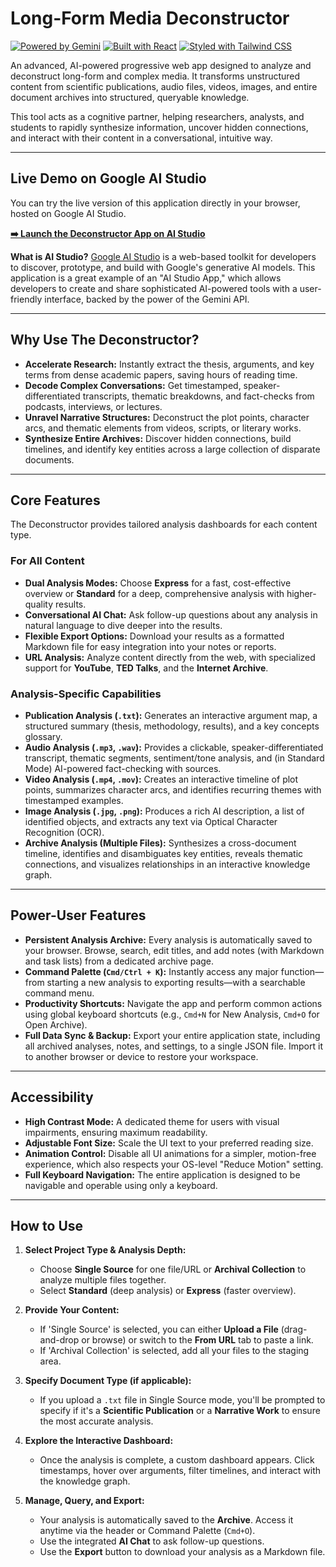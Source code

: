 # Long-Form Media Deconstructor

[![Powered by Gemini](https://img.shields.io/badge/Powered%20by-Gemini-blue.svg)](https://deepmind.google/technologies/gemini/)
[![Built with React](https://img.shields.io/badge/Built%20with-React-61DAFB.svg)](https://react.dev/)
[![Styled with Tailwind CSS](https://img.shields.io/badge/Styled%20with-Tailwind%20CSS-38B2AC.svg)](https://tailwindcss.com/)

An advanced, AI-powered progressive web app designed to analyze and deconstruct long-form and complex media. It transforms unstructured content from scientific publications, audio files, videos, images, and entire document archives into structured, queryable knowledge.

This tool acts as a cognitive partner, helping researchers, analysts, and students to rapidly synthesize information, uncover hidden connections, and interact with their content in a conversational, intuitive way.

---

## Live Demo on Google AI Studio

You can try the live version of this application directly in your browser, hosted on Google AI Studio.

**[➡️ Launch the Deconstructor App on AI Studio](https://ai.studio/apps/drive/1W5qD7J9NrNLMOcaXG9-FS5bs9s7etgTH)**

**What is AI Studio?**
[Google AI Studio](https://ai.google.dev/aistudio) is a web-based toolkit for developers to discover, prototype, and build with Google's generative AI models. This application is a great example of an "AI Studio App," which allows developers to create and share sophisticated AI-powered tools with a user-friendly interface, backed by the power of the Gemini API.

---

## Why Use The Deconstructor?

-   **Accelerate Research:** Instantly extract the thesis, arguments, and key terms from dense academic papers, saving hours of reading time.
-   **Decode Complex Conversations:** Get timestamped, speaker-differentiated transcripts, thematic breakdowns, and fact-checks from podcasts, interviews, or lectures.
-   **Unravel Narrative Structures:** Deconstruct the plot points, character arcs, and thematic elements from videos, scripts, or literary works.
-   **Synthesize Entire Archives:** Discover hidden connections, build timelines, and identify key entities across a large collection of disparate documents.

---

## Core Features

The Deconstructor provides tailored analysis dashboards for each content type.

### For All Content
-   **Dual Analysis Modes:** Choose **Express** for a fast, cost-effective overview or **Standard** for a deep, comprehensive analysis with higher-quality results.
-   **Conversational AI Chat:** Ask follow-up questions about any analysis in natural language to dive deeper into the results.
-   **Flexible Export Options:** Download your results as a formatted Markdown file for easy integration into your notes or reports.
-   **URL Analysis:** Analyze content directly from the web, with specialized support for **YouTube**, **TED Talks**, and the **Internet Archive**.

### Analysis-Specific Capabilities
-   **Publication Analysis (`.txt`):** Generates an interactive argument map, a structured summary (thesis, methodology, results), and a key concepts glossary.
-   **Audio Analysis (`.mp3`, `.wav`):** Provides a clickable, speaker-differentiated transcript, thematic segments, sentiment/tone analysis, and (in Standard Mode) AI-powered fact-checking with sources.
-   **Video Analysis (`.mp4`, `.mov`):** Creates an interactive timeline of plot points, summarizes character arcs, and identifies recurring themes with timestamped examples.
-   **Image Analysis (`.jpg`, `.png`):** Produces a rich AI description, a list of identified objects, and extracts any text via Optical Character Recognition (OCR).
-   **Archive Analysis (Multiple Files):** Synthesizes a cross-document timeline, identifies and disambiguates key entities, reveals thematic connections, and visualizes relationships in an interactive knowledge graph.

---

## Power-User Features

-   **Persistent Analysis Archive:** Every analysis is automatically saved to your browser. Browse, search, edit titles, and add notes (with Markdown and task lists) from a dedicated archive page.
-   **Command Palette (`Cmd/Ctrl + K`):** Instantly access any major function—from starting a new analysis to exporting results—with a searchable command menu.
-   **Productivity Shortcuts:** Navigate the app and perform common actions using global keyboard shortcuts (e.g., `Cmd+N` for New Analysis, `Cmd+O` for Open Archive).
-   **Full Data Sync & Backup:** Export your entire application state, including all archived analyses, notes, and settings, to a single JSON file. Import it to another browser or device to restore your workspace.

---

## Accessibility
- **High Contrast Mode:** A dedicated theme for users with visual impairments, ensuring maximum readability.
- **Adjustable Font Size:** Scale the UI text to your preferred reading size.
- **Animation Control:** Disable all UI animations for a simpler, motion-free experience, which also respects your OS-level "Reduce Motion" setting.
- **Full Keyboard Navigation:** The entire application is designed to be navigable and operable using only a keyboard.

---

## How to Use

1.  **Select Project Type & Analysis Depth:**
    -   Choose **Single Source** for one file/URL or **Archival Collection** to analyze multiple files together.
    -   Select **Standard** (deep analysis) or **Express** (faster overview).

2.  **Provide Your Content:**
    -   If 'Single Source' is selected, you can either **Upload a File** (drag-and-drop or browse) or switch to the **From URL** tab to paste a link.
    -   If 'Archival Collection' is selected, add all your files to the staging area.

3.  **Specify Document Type (if applicable):**
    -   If you upload a `.txt` file in Single Source mode, you'll be prompted to specify if it's a **Scientific Publication** or a **Narrative Work** to ensure the most accurate analysis.

4.  **Explore the Interactive Dashboard:**
    -   Once the analysis is complete, a custom dashboard appears. Click timestamps, hover over arguments, filter timelines, and interact with the knowledge graph.

5.  **Manage, Query, and Export:**
    -   Your analysis is automatically saved to the **Archive**. Access it anytime via the header or Command Palette (`Cmd+O`).
    -   Use the integrated **AI Chat** to ask follow-up questions.
    -   Use the **Export** button to download your analysis as a Markdown file.